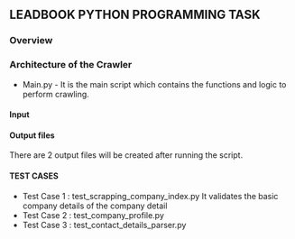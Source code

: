 ## LEADBOOK PYTHON PROGRAMMING TASK

### Overview


### Architecture of the Crawler

* Main.py - It is the main script which contains the functions and logic to perform crawling. 

#### Input


#### Output files

There are 2 output files will be created after running the script. 



#### TEST CASES 

* Test Case 1 : test_scrapping_company_index.py
        It validates the basic company details of the company detail     
* Test Case 2 : test_company_profile.py
* Test Case 3 : test_contact_details_parser.py

